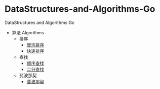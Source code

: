 # DataStructures-and-Algorithms-Go
DataStructures and Algorithms Go
* 算法 Algorithms
   * 排序
     - [冒泡排序](https://github.com/taigacute/DataStructures-and-Algorithms-Go/blob/master/Algorithms/sort/bubblesort/main.go)
     - [快速排序](https://github.com/taigacute/DataStructures-and-Algorithms-Go/blob/master/Algorithms/quicksort/main.go)
   * 查找
     - [顺序查找](https://github.com/taigacute/DataStructures-and-Algorithms-Go/blob/master/Algorithms/search/sequentialsearch/main.go)
     - [二分查找](https://github.com/taigacute/DataStructures-and-Algorithms-Go/blob/master/Algorithms/search/binarysearch/main.go)
   * 斐波那契
     - [斐波那契](https://github.com/taigacute/DataStructures-and-Algorithms-Go/blob/master/Algorithms/fibonacci/main.go)
